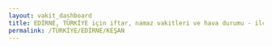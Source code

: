 ```yaml
---
layout: vakit_dashboard
title: EDİRNE, TÜRKİYE için iftar, namaz vakitleri ve hava durumu - ilçe/eyalet seç
permalink: /TÜRKİYE/EDİRNE/KEŞAN
---
```


<script type="text/javascript">
  var GLOBAL_COUNTRY = 'TÜRKİYE';
  var GLOBAL_CITY = 'EDİRNE';
  var GLOBAL_STATE = 'KEŞAN';
  var lat = 72;
  var lon = 21;
</script>
